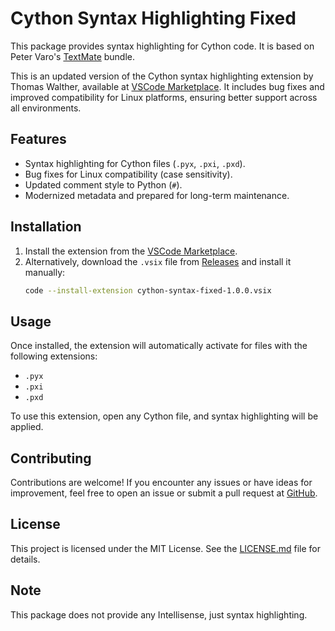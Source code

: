 # Cython Syntax Highlighting Fixed

This package provides syntax highlighting for Cython code. It is based on Peter Varo's [TextMate](https://github.com/petervaro/python) bundle.

This is an updated version of the Cython syntax highlighting extension by Thomas Walther, available at [VSCode Marketplace](https://marketplace.visualstudio.com/items?itemName=tcwalther.cython). It includes bug fixes and improved compatibility for Linux platforms, ensuring better support across all environments.

## Features

- Syntax highlighting for Cython files (`.pyx`, `.pxi`, `.pxd`).
- Bug fixes for Linux compatibility (case sensitivity).
- Updated comment style to Python (`#`).
- Modernized metadata and prepared for long-term maintenance.

## Installation

1. Install the extension from the [VSCode Marketplace](https://marketplace.visualstudio.com/vscode).
2. Alternatively, download the `.vsix` file from [Releases](https://github.com/ecostadelle/cython-syntax/releases) and install it manually:
   ```bash
   code --install-extension cython-syntax-fixed-1.0.0.vsix
   ```

## Usage

Once installed, the extension will automatically activate for files with the following extensions:
- `.pyx`
- `.pxi`
- `.pxd`

To use this extension, open any Cython file, and syntax highlighting will be applied.

## Contributing

Contributions are welcome! If you encounter any issues or have ideas for improvement, feel free to open an issue or submit a pull request at [GitHub](https://github.com/ecostadelle/cython-syntax).

## License

This project is licensed under the MIT License. See the [LICENSE.md](LICENSE.md) file for details.

## Note 

This package does not provide any Intellisense, just syntax highlighting.